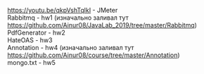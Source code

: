 https://youtu.be/qkpVshTqlkI - JMeter <br>
Rabbitmq - hw1 (изначально заливал тут https://github.com/Ainur08/JavaLab_2019/tree/master/Rabbitmq) <br>
PdfGenerator - hw2 <br>
HateOAS - hw3 <br>
Annotation - hw4 (изначально заливал тут https://github.com/Ainur08/course/tree/master/Annotation) <br>
mongo.txt - hw5 <br>
